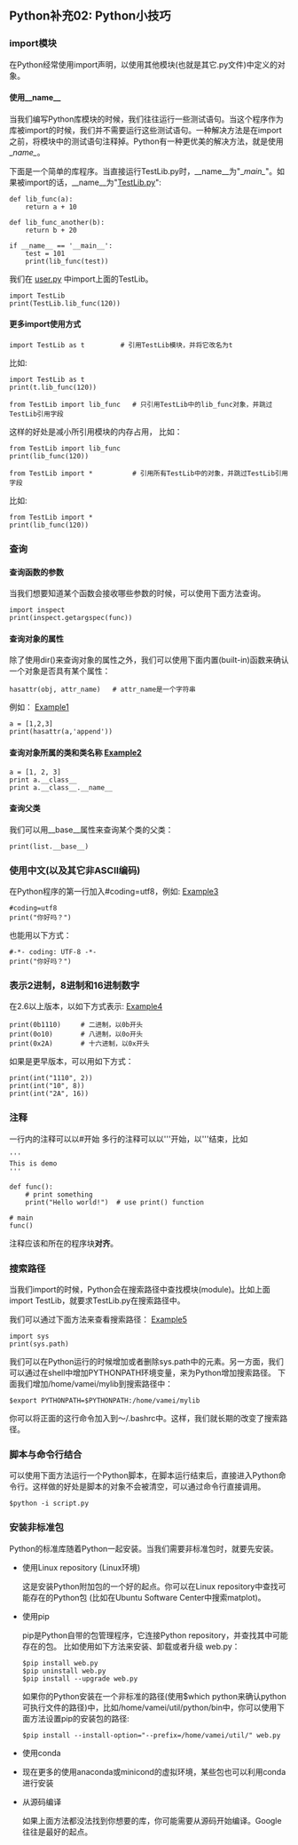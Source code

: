 ## Python补充02: Python小技巧

### import模块
在Python经常使用import声明，以使用其他模块(也就是其它.py文件)中定义的对象。
#### 使用__name__
当我们编写Python库模块的时候，我们往往运行一些测试语句。当这个程序作为库被import的时候，我们并不需要运行这些测试语句。一种解决方法是在import之前，将模块中的测试语句注释掉。Python有一种更优美的解决方法，就是使用\__name\__。

下面是一个简单的库程序。当直接运行TestLib.py时，\__name\__为"\__main\__"。如果被import的话，\__name\__为"[TestLib.py](TestLib.py)": 
```
def lib_func(a):
    return a + 10

def lib_func_another(b):
    return b + 20

if __name__ == '__main__':
    test = 101
    print(lib_func(test))
```
 我们在 [user.py](user.py) 中import上面的TestLib。
```
import TestLib
print(TestLib.lib_func(120))
```

#### 更多import使用方式

```  
import TestLib as t         # 引用TestLib模块，并将它改名为t
```
比如:
```
import TestLib as t
print(t.lib_func(120))
```

```
from TestLib import lib_func   # 只引用TestLib中的lib_func对象，并跳过TestLib引用字段
```
这样的好处是减小所引用模块的内存占用， 比如：
```
from TestLib import lib_func
print(lib_func(120))
```

```
from TestLib import *          # 引用所有TestLib中的对象，并跳过TestLib引用字段
```
比如:
```
from TestLib import *
print(lib_func(120))
```

### 查询
#### 查询函数的参数
当我们想要知道某个函数会接收哪些参数的时候，可以使用下面方法查询。
```
import inspect
print(inspect.getargspec(func))
```

#### 查询对象的属性
除了使用dir()来查询对象的属性之外，我们可以使用下面内置(built-in)函数来确认一个对象是否具有某个属性：
```
hasattr(obj, attr_name)   # attr_name是一个字符串
```
例如： [Example1](tricks1.py)
```
a = [1,2,3]
print(hasattr(a,'append'))
```

#### 查询对象所属的类和类名称 [Example2](tricks2.py)
```
a = [1, 2, 3]
print a.__class__
print a.__class__.__name__
```

#### 查询父类
我们可以用\__base\__属性来查询某个类的父类：
```
print(list.__base__)
```

### 使用中文(以及其它非ASCII编码)
在Python程序的第一行加入#coding=utf8，例如: [Example3](tricks3.py)
```
#coding=utf8
print("你好吗？")
```
也能用以下方式：
```
#-*- coding: UTF-8 -*-
print("你好吗？")
```

### 表示2进制，8进制和16进制数字
在2.6以上版本，以如下方式表示: [Example4](tricks4.py)
```
print(0b1110)     # 二进制，以0b开头
print(0o10)       # 八进制，以0o开头
print(0x2A)       # 十六进制，以0x开头
```
如果是更早版本，可以用如下方式：
```
print(int("1110", 2))
print(int("10", 8))
print(int("2A", 16))
```
### 注释
一行内的注释可以以#开始
多行的注释可以以'''开始，以'''结束，比如
```
'''
This is demo
'''

def func():
    # print something
    print("Hello world!")  # use print() function

# main
func()
```
注释应该和所在的程序块**对齐**。

### 搜索路径
当我们import的时候，Python会在搜索路径中查找模块(module)。比如上面import TestLib，就要求TestLib.py在搜索路径中。

我们可以通过下面方法来查看搜索路径： [Example5](tricks5.py)
```
import sys
print(sys.path)
```
我们可以在Python运行的时候增加或者删除sys.path中的元素。另一方面，我们可以通过在shell中增加PYTHONPATH环境变量，来为Python增加搜索路径。
下面我们增加/home/vamei/mylib到搜索路径中：
```
$export PYTHONPATH=$PYTHONPATH:/home/vamei/mylib
```
你可以将正面的这行命令加入到～/.bashrc中。这样，我们就长期的改变了搜索路径。

### 脚本与命令行结合
可以使用下面方法运行一个Python脚本，在脚本运行结束后，直接进入Python命令行。这样做的好处是脚本的对象不会被清空，可以通过命令行直接调用。
```
$python -i script.py
```
### 安装非标准包
Python的标准库随着Python一起安装。当我们需要非标准包时，就要先安装。
* 使用Linux repository (Linux环境)
  
  这是安装Python附加包的一个好的起点。你可以在Linux repository中查找可能存在的Python包 (比如在Ubuntu Software Center中搜索matplot)。

* 使用pip
  
  pip是Python自带的包管理程序，它连接Python repository，并查找其中可能存在的包。
  比如使用如下方法来安装、卸载或者升级 web.py：
  ```
  $pip install web.py
  $pip uninstall web.py
  $pip install --upgrade web.py
  ```
  如果你的Python安装在一个非标准的路径(使用$which python来确认python可执行文件的路径)中，比如/home/vamei/util/python/bin中，你可以使用下面方法设置pip的安装包的路径:
  ```
  $pip install --install-option="--prefix=/home/vamei/util/" web.py
  ```
* 使用conda
* 
  现在更多的使用anaconda或minicond的虚拟环境，某些包也可以利用conda进行安装

* 从源码编译
  
  如果上面方法都没法找到你想要的库，你可能需要从源码开始编译。Google往往是最好的起点。







